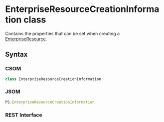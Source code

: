 [comment]: # (Name:EnterpriseResourceCreationInformation)
[comment]: # (Type:class)
[comment]: # (Status:Incomplete)

# <a name="name"></a>EnterpriseResourceCreationInformation class

<a name="description"></a>Contains the properties that can be set when creating a [EnterpriseResource](EnterpriseResource.md).

## <a name="syntax"></a>Syntax

### CSOM

```C#
class EnterpriseResourceCreationInformation 
```
### JSOM

```JavaScript
PS.EnterpriseResourceCreationInformation
```

### REST Interface

<!-- 
    This needs to be verified, then added to the document. 
    This resource supports GET HTTP command.

```
PS.EnterpriseResourceCreationInformation

http://<sitecollection>/<site>/api/ProjectServer/EnterpriseResources/Add
```
POST Example (not all fields may be required)
```
body = {
	'parameters': {
		'Id':'value', 
		'IsBudget':'value', 
		'IsGeneric':'value', 
		'IsInactive':'value', 
		'Name':'value', 
		'ResourceType':'value'		
	}
```

## <a name="members"></a>Members

### <a name="properties"></a>Properties

|**Name**|**CSOM**|**JSOM**|**REST**|**Data Type**|**Description**|
|:-----|:-----:|:-----:|:-----:|:-----|:-----|
|<a name="Id"></a>Id|&#x2713;&#x02B7;|&#x2713;&#x02B7;|&#x2713;&#x02B7;|Guid|Gets or sets the GUID of the enterprise resource.|
|<a name="IsBudget"></a>IsBudget|&#x2713;&#x02B7;|&#x2713;&#x02B7;|&#x2713;&#x02B7;|Boolean|Gets or sets a Boolean value that indicates whether this is a budget resource.|
|<a name="IsGeneric"></a>IsGeneric|&#x2713;&#x02B7;|&#x2713;&#x02B7;|&#x2713;&#x02B7;|Boolean|Gets or sets a Boolean value that indicates whether this is a generic resource.|
|<a name="IsInactive"></a>IsInactive|&#x2713;&#x02B7;|&#x2713;&#x02B7;|&#x2713;&#x02B7;|Boolean|Gets or sets a Boolean value that indicates whether this resource should be created in an inactive state.|
|<a name="Name"></a>Name|&#x2713;&#x02B7;|&#x2713;&#x02B7;|&#x2713;&#x02B7;|String|Gets or sets the name of the enterprise resource.|
|<a name="ResourceType"></a>ResourceType|&#x2713;&#x02B7;|&#x2713;&#x02B7;|&#x2713;&#x02B7;|[EnterpriseResourceType](EnterpriseResourceType.md)|Gets or sets a value that represents the resource type.|

## <a name="seeAlso"></a>See Also

[EnterpriseResource](EnterpriseResource.md)<br/>
[EnterpriseResourceCollection](EnterpriseResourceCollection.md)<br/>
